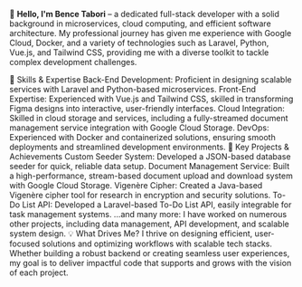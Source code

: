 👋 **Hello, I'm Bence Tabori** – a dedicated full-stack developer with a solid background in microservices, cloud computing, and efficient software architecture. My professional journey has given me experience with Google Cloud, Docker, and a variety of technologies such as Laravel, Python, Vue.js, and Tailwind CSS, providing me with a diverse toolkit to tackle complex development challenges.

🔧 Skills & Expertise
Back-End Development: Proficient in designing scalable services with Laravel and Python-based microservices.
Front-End Expertise: Experienced with Vue.js and Tailwind CSS, skilled in transforming Figma designs into interactive, user-friendly interfaces.
Cloud Integration: Skilled in cloud storage and services, including a fully-streamed document management service integration with Google Cloud Storage.
DevOps: Experienced with Docker and containerized solutions, ensuring smooth deployments and streamlined development environments.
🎯 Key Projects & Achievements
Custom Seeder System: Developed a JSON-based database seeder for quick, reliable data setup.
Document Management Service: Built a high-performance, stream-based document upload and download system with Google Cloud Storage.
Vigenère Cipher: Created a Java-based Vigenère cipher tool for research in encryption and security solutions.
To-Do List API: Developed a Laravel-based To-Do List API, easily integrable for task management systems.
…and many more: I have worked on numerous other projects, including data management, API development, and scalable system design.
💡 What Drives Me?
I thrive on designing efficient, user-focused solutions and optimizing workflows with scalable tech stacks. Whether building a robust backend or creating seamless user experiences, my goal is to deliver impactful code that supports and grows with the vision of each project.
